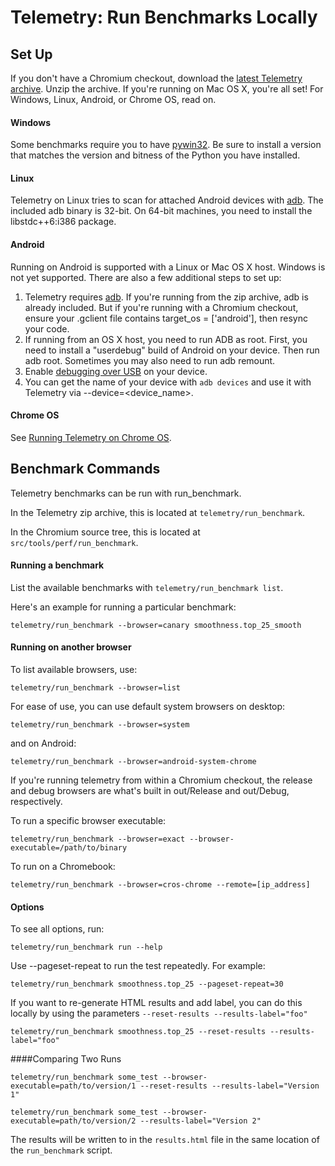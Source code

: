 <!-- Copyright 2015 The Chromium Authors. All rights reserved.
     Use of this source code is governed by a BSD-style license that can be
     found in the LICENSE file.
-->

# Telemetry: Run Benchmarks Locally

## Set Up

If you don't have a Chromium checkout, download the
[latest Telemetry archive](https://storage.googleapis.com/chromium-telemetry/snapshots/telemetry.zip).
Unzip the archive. If you're running on Mac OS X, you're all set! For
Windows, Linux, Android, or Chrome OS, read on.

#### Windows

Some benchmarks require you to have
[pywin32](http://sourceforge.net/projects/pywin32/files/pywin32/Build%20219/).
Be sure to install a version that matches the version and bitness of the Python
you have installed.

#### Linux

Telemetry on Linux tries to scan for attached Android devices with
[adb](https://developer.android.com/tools/help/adb.html).
The included adb binary is 32-bit. On 64-bit machines, you need to install the
libstdc++6:i386 package.

#### Android

Running on Android is supported with a Linux or Mac OS X host. Windows is not
yet supported. There are also a few additional steps to set up:

  1. Telemetry requires [adb](http://developer.android.com/tools/help/adb.html).
     If you're running from the zip archive, adb is already included. But if
     you're running with a Chromium checkout, ensure your .gclient file contains
     target\_os = ['android'], then resync your code.
  2. If running from an OS X host, you need to run ADB as root. First, you need
     to install a "userdebug" build of Android on your device. Then run adb
     root. Sometimes you may also need to run adb remount.
  3. Enable [debugging over USB](http://developer.android.com/tools/device.html)
     on your device.
  4. You can get the name of your device with `adb devices` and use it with
     Telemetry via --device=<device\_name>.

#### Chrome OS

See [Running Telemetry on Chrome OS](http://www.chromium.org/developers/telemetry/running-telemetry-on-chrome-os).

## Benchmark Commands

Telemetry benchmarks can be run with run\_benchmark.

In the Telemetry zip archive, this is located at `telemetry/run_benchmark`.

In the Chromium source tree, this is located at `src/tools/perf/run_benchmark`.

#### Running a benchmark

List the available benchmarks with `telemetry/run_benchmark list`.

Here's an example for running a particular benchmark:

`telemetry/run_benchmark --browser=canary smoothness.top_25_smooth`

#### Running on another browser

To list available browsers, use:

`telemetry/run_benchmark --browser=list`

For ease of use, you can use default system browsers on desktop:

`telemetry/run_benchmark --browser=system`

and on Android:

`telemetry/run_benchmark --browser=android-system-chrome`

If you're running telemetry from within a Chromium checkout, the release and
debug browsers are what's built in out/Release and out/Debug, respectively.

To run a specific browser executable:

`telemetry/run_benchmark --browser=exact --browser-executable=/path/to/binary`

To run on a Chromebook:

`telemetry/run_benchmark --browser=cros-chrome --remote=[ip_address]`

#### Options

To see all options, run:

`telemetry/run_benchmark run --help`

Use --pageset-repeat to run the test repeatedly. For example:

`telemetry/run_benchmark smoothness.top_25 --pageset-repeat=30`

If you want to re-generate HTML results and add label, you can do this locally
by using the parameters `--reset-results --results-label="foo"`

`telemetry/run_benchmark smoothness.top_25 --reset-results
--results-label="foo"`

####Comparing Two Runs

`telemetry/run_benchmark some_test --browser-executable=path/to/version/1
--reset-results --results-label="Version 1"`

`telemetry/run_benchmark some_test --browser-executable=path/to/version/2
--results-label="Version 2"`

The results will be written to in the `results.html` file in the same location
of the `run_benchmark` script.
